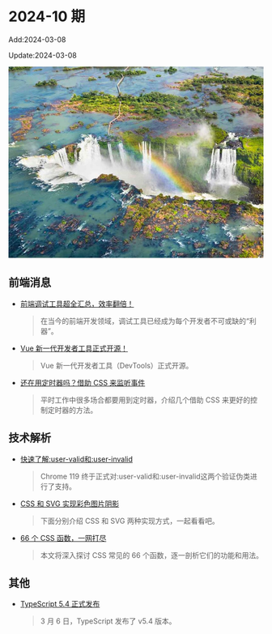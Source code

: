 <!--
 * @Description: weekly-10
 * @Author: zoeblow
 * @Email: zoeblow@gmail.com
 * @Date: 2024-01-01 17:20:35
 * @LastEditors: wangfuyuan
 * @LastEditTime: 2024-03-08 16:29:41
 * @FilePath: \nuofe-weekly1\2024\weekly-10.md
 -->

# 2024-10 期

Add:2024-03-08

Update:2024-03-08

![202410](../images/2024/202410.jpg)

## 前端消息

- [前端调试工具超全汇总，效率翻倍！](https://mp.weixin.qq.com/s/Y0fJgPPKsNG1lg-MwtA5OQ)

  > 在当今的前端开发领域，调试工具已经成为每个开发者不可或缺的“利器”。

- [Vue 新一代开发者工具正式开源！](https://mp.weixin.qq.com/s/ygE2ds83nHPNCKRS2_6hIQ)

  > Vue 新一代开发者工具（DevTools）正式开源。

- [还在用定时器吗？借助 CSS 来监听事件](https://mp.weixin.qq.com/s/N25KcGneKPgvBa8zBownlw)

  > 平时工作中很多场合都要用到定时器，介绍几个借助 CSS 来更好的控制定时器的方法。

## 技术解析

- [快速了解:user-valid和:user-invalid](https://mp.weixin.qq.com/s/fh8vAJBOgZBeO2rrGSbSDg)

  > Chrome 119 终于正式对:user-valid和:user-invalid这两个验证伪类进行了支持。

- [CSS 和 SVG 实现彩色图片阴影](https://mp.weixin.qq.com/s/4wW2-5iiWbSNuZJ-FNaiQg)

  > 下面分别介绍 CSS 和 SVG 两种实现方式，一起看看吧。

- [66 个 CSS 函数，一网打尽](https://mp.weixin.qq.com/s/QZWBiYaLZ0VlxaXdgLRrhA)

  > 本文将深入探讨 CSS 常见的 66 个函数，逐一剖析它们的功能和用法。

## 其他

- [TypeScript 5.4 正式发布](https://mp.weixin.qq.com/s/gl5yf-sOzfznlh7BRtc1zw)

  > 3 月 6 日，TypeScript 发布了 v5.4 版本。
